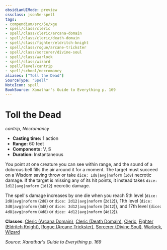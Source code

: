 ```yaml
---
obsidianUIMode: preview
cssclass: json5e-spell
tags:
- compendium/src/5e/xge
- spell/class/cleric
- spell/class/cleric/arcana-domain
- spell/class/cleric/death-domain
- spell/class/fighter/eldritch-knight
- spell/class/rogue/arcane-trickster
- spell/class/sorcerer/divine-soul
- spell/class/warlock
- spell/class/wizard
- spell/level/cantrip
- spell/school/necromancy
aliases: ["Toll the Dead"]
SourceType: "Spell"
NoteIcon: spell
BookSource: Xanathar's Guide to Everything p. 169
---
```

# Toll the Dead
*cantrip, Necromancy*  

- **Casting time:** 1 action
- **Range:** 60 feet
- **Components:** V, S
- **Duration:** Instantaneous

You point at one creature you can see within range, and the sound of a dolorous bell fills the air around it for a moment. The target must succeed on a Wisdom saving throw or take `dice: 1d8|avg|noform` (`1d8`) necrotic damage. If the target is missing any of its hit points, it instead takes `dice: 1d12|avg|noform` (`1d12`) necrotic damage.

The spell's damage increases by one die when you reach 5th level (`dice: 2d8|avg|noform` (`2d8`) or `dice: 2d12|avg|noform` (`2d12`)), 11th level (`dice: 3d8|avg|noform` (`3d8`) or `dice: 3d12|avg|noform` (`3d12`)), and 17th level (`dice: 4d8|avg|noform` (`4d8`) or `dice: 4d12|avg|noform` (`4d12`)).

**Classes**: [Cleric (Arcana Domain)](/3-Mechanics/CLI/classes/cleric-arcana-domain-scag.md), [Cleric (Death Domain)](/3-Mechanics/CLI/classes/cleric-death-domain.md), [Cleric](/3-Mechanics/CLI/classes/cleric.md), [Fighter (Eldritch Knight)](/3-Mechanics/CLI/classes/fighter-eldritch-knight.md), [Rogue (Arcane Trickster)](/3-Mechanics/CLI/classes/rogue-arcane-trickster.md), [Sorcerer (Divine Soul)](/3-Mechanics/CLI/classes/sorcerer-divine-soul-xge.md), [Warlock](/3-Mechanics/CLI/classes/warlock.md), [Wizard](/3-Mechanics/CLI/classes/wizard.md)

*Source: Xanathar's Guide to Everything p. 169*